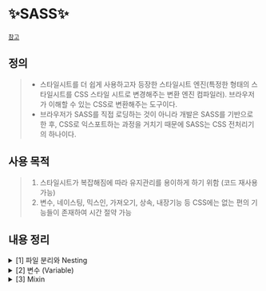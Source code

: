 # ✨SASS✨

[`참고`](https://www.notion.so/23157e6484a64582853c7867f9b88150?v=492e2c8d7a8e4e369c8badfecc5c6676)

## 정의
> - 스타일시트를 더 쉽게 사용하고자 등장한 스타일시트 엔진(특정한 형태의 스타일시트를 CSS 스타일 시트로 변경해주는 변환 엔진 컴파일러). 브라우저가 이해할 수 있는 CSS로 변환해주는 도구이다.
> - 브라우저가 SASS를 직접 로딩하는 것이 아니라 개발은 SASS를 기반으로 한 후, CSS로 익스포트하는 과정을 거치기 때문에 SASS는 CSS 전처리기의 하나이다.

## 사용 목적
> 1. 스타일시트가 복잡해짐에 따라 유지관리를 용이하게 하기 위함 (코드 재사용 가능)
> 2. 변수, 네이스팅, 믹스인, 가져오기, 상속, 내장기능 등 CSS에는 없는 편의 기능들이 존재하여 시간 절약 가능

## 내용 정리

<details>
<summary> [1] 파일 분리와 Nesting</summary>
<div markdown="1">
<br/>
📌 파일 분리  
<br/><br/>
<img src="https://user-images.githubusercontent.com/58348662/147869832-7f0b5331-3927-4887-bbac-782e16dab4e1.png" width="500">
  
> (1) 프레임 별 scss 파일 - `언더바(_)` 사용  
  : `언더바(_)`를 붙이지 않으면 분할 된 파일들도 모두 컴파일되면서 `.css` 파일이 나눠서 저장되기 때문에 `.scss` 파일 이름 앞에 '_'를 붙여 저장한다. 이렇게 하면 Sass에게 이 파일이 main 파일의 일부분임을 알려줘서 해당 파일은 `.css` 파일로 컴파일하지 않고 내부에서 `@import` 형태로 작동하게 된다.  
  
> (2) 메인 scss 파일  
  : 분할된 `.scss` 파일을 import 하는 용도로 사용되며, 컴파일 시 `.css` 파일이 자동으로 생성된다.


📌 Nesting
  > 기존 CSS는 부모에게 상속된 자식 요소에 스타일을 적용할 때 매번 최상위 선택자를 반복 선언해야 된다는 문제가 있지만, 중첩을 사용하면 최상위 선택자를 한 번만 선언하여도 되기에 코드의 반복을 줄일 수 있다.
  ```css
  /* CSS */
  info-list div {
    display: flex;
    font-size: 14px;
    color: #4f4f4f;
  }
  info-list div dt {
    font-weight: 700;
    margin-right: 7px;
  }
  ```
  ```scss
  /* SCSS */
  info-list {
    div {
      display: flex;
      font-size: 14px;
      color: #4f4f4f;
      dt {
        font-weight: 700;
        margin-right: 7px;
      }
    }
  }
  ```
  
  (1) 속성 Nesting
  ```scss
  .add-icon {
    background : {
      image: url("./image.png");
      position: center center;
      repeat: no-repeat;
      size: 14px 14px;
    }
  }
  ```
  
  (2) Ampersand(&)
  ```scss
  .box {
  // 가상선택자
    &:focus{} 
    &:hover{}
    &:active{}
    &:first-child{}
    &:nth-child(2){}
  // 가상요소
    &::after{} 
    &::before{}
  // 공통 클래스명 중첩
    &-red { background: #ffd700; }
    &-yellow { background: #ff6347; }
  }
  ```
  
  (3) @at-root
  : 중첩에서 벗어나고 싶은 선택자 앞에 작성
  ```scss
  .article-content {
    font-size: 14px;
    opacity: 0.7;
    @at-root i {
      opacity: 0.5;
    }
  }
  ```

</div>
</details>

<!---------------------------------------------------------------------------------------------------------------->

<details>
<summary>[2] 변수 (Variable)</summary>
<div markdown="1">
  <br/>
📌 변수 생성 및 사용 : `$`
  
```scss
$bgColor: #FFF;
$font-p: 13px;
$base-font: 'Noto Sans KR', sans-serif;

body {
  background-color: $bgColor;
  font-size: $font-p;
  font-family: $base-font;
}
```
  
📌 TYPE  
  
  |type|ex|
  |:-:|------|
  |numbers|1, .82, 20px, 2em|
  |strings|"./images/a.png", bold, left, uppercase|
  |colors|green, #FFF, rbga(255,0,0,.5)|
  |booleans|true, false|
  |null|null|
  |lists|$sizes: 10px 12px 16px|
  |maps|$weights: ("r":400, "m":500, "b":700)|
  

📌 Lists, Maps
  - Lists
  > `,`, ` `, `/` 로 구분하여 작성  
  index 값이 0이 아닌 1부터 시작하며, -1은 마지막 index를 가르킴  
  
|function|description|
|:-:|-----|
|append(list, value, [separator])|lists의 값을 추가|
|index(list, value)|lists의 값에 대한 인덱스를 리턴|
|nth(list, n)|lists의 n번째 인덱스에 해당하는 값 리턴|
  
  - Maps
  > `(키:값, 키:값, ...)` 형태로 저장하여 사용

|function|description|
|:-:|-----|
|map-get(map,key)|키에 해당하는 값을 리턴|
|map-keys(map)|map에 들어있는 키를 전부 리턴|
|map-values(map)|map에 들어있는 값 전부 리턴|
  
📌 SCOPE
  - local
  > 선언한 자신을 감싸고 있는 중괄호 안에서 사용되며, 하위 단계에 있는 중괄호 안에서도 사용 가능 (뒤에 !global을 붙여 전역변수로 변경 가능)
  - global
  > 가장 윗부분에 정의함으로써 파일 내에 어디서든 사용 가능
  
📌 OPERATOR
  > 1. 비교연산자 - 숫자 ( `<`, `<=`, `>`, `>=` `==`, `!=` )  
  > 2. 산술연산자 - 숫자/색 ( `+`, `-`, `*`, `/`, `%` )  
  > 3. 문자열 ( `a+b` )  
  > 4. 논리연산자 ( `not`, `and`, `or` )  

</div>
</details>


<!---------------------------------------------------------------------------------------------------------------->



<details>
<summary>[3] Mixin</summary>
<div markdown="1">
  <br/>

> 코드를 재사용하기 위해 만들어진 기능
```scss
@mixin 이름(매개변수) {  // 생성
  // 중복되는 코드
}
@include 이름(인수) // 사용
```

  📌 Default Value  
  ```scss
  @mixin flexCenter($size : 10px) {
  display: flex;
  justify-content: center;
  align-items: center;
    li {
      margin-right: $size;
    }
}
  ```
  
  📌 Content  
  > `@content`를 사용하면 원하는 부분에 스타일을 추가하여 전달할 수 있다.
  ```scss
  @mixin flexCenter {
    display: flex;
    justify-content: center;
    align-items: center;
    @content
  }
  .card {
    @include flexCenter{ color: white; };
  }
  ```
  
</div>
</details>



<!---------------------------------------------------------------------------------------------------------------->



<!-- <details>
<summary></summary>
<div markdown="1">
  <br/>

</div>
</details> -->
